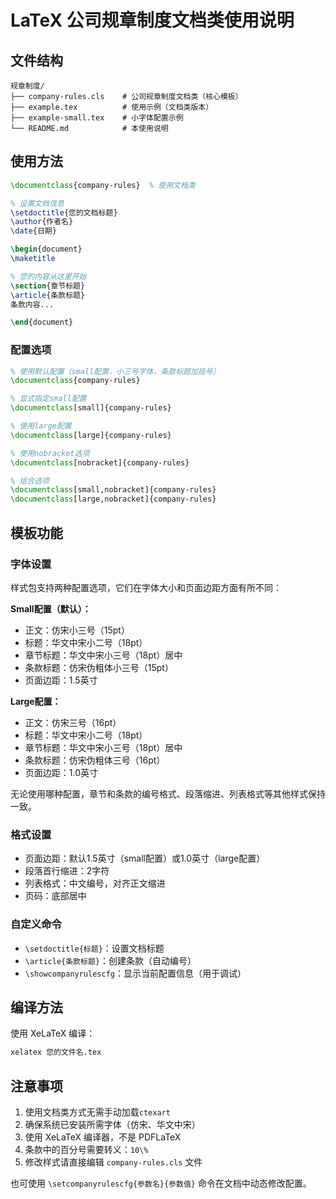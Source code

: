 # LaTeX 公司规章制度文档类使用说明

## 文件结构

```
规章制度/
├── company-rules.cls    # 公司规章制度文档类（核心模板）
├── example.tex          # 使用示例（文档类版本）
├── example-small.tex    # 小字体配置示例
└── README.md            # 本使用说明
```

## 使用方法

```latex
\documentclass{company-rules}  % 使用文档类

% 设置文档信息
\setdoctitle{您的文档标题}
\author{作者名}
\date{日期}

\begin{document}
\maketitle

% 您的内容从这里开始
\section{章节标题}
\article{条款标题}
条款内容...

\end{document}
```

### 配置选项

```latex
% 使用默认配置（small配置，小三号字体，条款标题加括号）
\documentclass{company-rules}

% 显式指定small配置
\documentclass[small]{company-rules}

% 使用large配置
\documentclass[large]{company-rules}

% 使用nobracket选项
\documentclass[nobracket]{company-rules}

% 组合选项
\documentclass[small,nobracket]{company-rules}
\documentclass[large,nobracket]{company-rules}
```

## 模板功能

### 字体设置

样式包支持两种配置选项，它们在字体大小和页面边距方面有所不同：

**Small配置（默认）：**
- 正文：仿宋小三号（15pt）
- 标题：华文中宋小二号（18pt）
- 章节标题：华文中宋小三号（18pt）居中
- 条款标题：仿宋伪粗体小三号（15pt）
- 页面边距：1.5英寸

**Large配置：**
- 正文：仿宋三号（16pt）
- 标题：华文中宋小二号（18pt）
- 章节标题：华文中宋小三号（18pt）居中
- 条款标题：仿宋伪粗体三号（16pt）
- 页面边距：1.0英寸

无论使用哪种配置，章节和条款的编号格式、段落缩进、列表格式等其他样式保持一致。

### 格式设置
- 页面边距：默认1.5英寸（small配置）或1.0英寸（large配置）
- 段落首行缩进：2字符
- 列表格式：中文编号，对齐正文缩进
- 页码：底部居中

### 自定义命令
- `\setdoctitle{标题}`：设置文档标题
- `\article{条款标题}`：创建条款（自动编号）
- `\showcompanyrulescfg`：显示当前配置信息（用于调试）

## 编译方法

使用 XeLaTeX 编译：
```bash
xelatex 您的文件名.tex
```

## 注意事项

1. 使用文档类方式无需手动加载`ctexart`
2. 确保系统已安装所需字体（仿宋、华文中宋）
3. 使用 XeLaTeX 编译器，不是 PDFLaTeX
4. 条款中的百分号需要转义：`10\%`
5. 修改样式请直接编辑 `company-rules.cls` 文件

也可使用 `\setcompanyrulescfg{参数名}{参数值}` 命令在文档中动态修改配置。